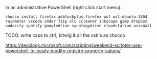 In an administrative PowerShell (right click start menu):

```
chocco install firefox adblockplus-firefox wsl wsl-ubuntu-1804 rainmeter vscode cmder 7zip vlc ccleaner inkscape gimp dropbox audacity spotify googledrive synologydrive cloudstation asio4all
```

TODO:
write caps to ctrl, bitwig & all the vsti's as chocco

https://devblogs.microsoft.com/scripting/weekend-scripter-use-powershell-to-easily-modify-registry-property-values/
